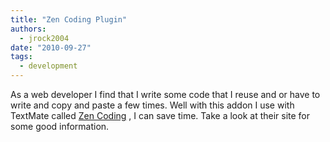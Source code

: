 ```yaml
---
title: "Zen Coding Plugin"
authors:
  - jrock2004
date: "2010-09-27"
tags:
  - development
---
```


As a web developer I find that I write some code that I reuse and or have to write and copy and paste a few times. Well with this addon I use with TextMate called [Zen Coding](http://code.google.com/p/zen-coding/ "Zen Coding Google site") , I can save time. Take a look at their site for some good information.
